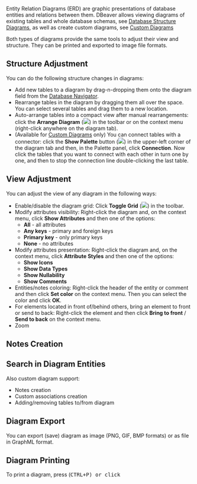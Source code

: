 Entity Relation Diagrams (ERD) are graphic presentations of database entities and relations between them. DBeaver allows viewing diagrams of existing tables and whole database schemas, see [Database Structure Diagrams](https://github.com/serge-rider/dbeaver/wiki/Database-Structure-Diagrams), as well as create custom diagrams, see 
[Custom Diagrams](https://github.com/serge-rider/dbeaver/wiki/Custom-Diagrams)

Both types of diagrams provide the same tools to adjust their view and structure. They can be printed and exported to image file formats.

## Structure Adjustment
You can do the following structure changes in diagrams:
*  Add new tables to a diagram by drag-n-dropping them onto the diagram field from the [Database Navigator](https://github.com/serge-rider/dbeaver/wiki/Database-Navigator).
*  Rearrange tables in the diagram by dragging them all over the space. You can select several tables and drag them to a new location.
*  Auto-arrange tables into a compact view after manual rearrangements: click the **Arrange Diagram** (<img src="https://www.dropbox.com/s/hh1xnkn22ow0tzf/Arrange%20diagram.png?raw=1"/>) in the toolbar or on the context menu (right-click anywhere on the diagram tab).
*  (Available for [Custom Diagrams](https://github.com/serge-rider/dbeaver/wiki/Custom-Diagrams) only) You can connect tables with a connector: click the **Show Palette** button (<img src="https://www.dropbox.com/s/xsypnsxths50o8v/Show%20Palette%20button.png?raw=1"/>) in the upper-left corner of the diagram tab and then, in the Palette panel, click **Connection**. Now click the tables that you want to connect with each other in turn one by one, and then to stop the connection line double-clicking the last table.

## View Adjustment
You can adjust the view of any diagram in the following ways:
* Enable/disable the diagram grid: Click **Toggle Grid** (<img src="https://www.dropbox.com/s/x7cfn62z6fsu06p/Toggle%20Grid.png?raw=1"/>) in the toolbar.
* Modify attributes visibility: Right-click the diagram and, on the context menu, click **Show Attributes** and then one of the options:
  - **All** - all attributes  
  - **Any keys** - primary and foreign keys  
  - **Primary key** - only primary keys  
  - **None** - no attributes  
* Modify attributes presentation: Right-click the diagram and, on the context menu, click **Attribute Styles** and then one of the options:
  - **Show Icons**
  - **Show Data Types**
  - **Show Nullability**
  - **Show Comments**
* Entities/notes coloring: Right-click the header of the entity or comment and then click **Set color** on the context menu. Then you can select the color and click **OK**. 
* For elements located in front of/behind others, bring an element to front or send to back: Right-click the element and then click **Bring to front** / **Send to back** on the context menu.
* Zoom

## Notes Creation

## Search in Diagram Entities

Also custom diagram support:
- Notes creation
- Custom associations creation
- Adding/removing tables to/from diagram

## Diagram Export
You can export (save) diagram as image (PNG, GIF, BMP formats) or as file in GraphML format.

## Diagram Printing
To print a diagram, press (<kbd>CTRL+P</kdb>) or click 